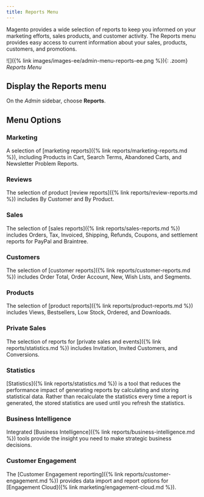 ```yaml
---
title: Reports Menu
---
```


Magento provides a wide selection of reports to keep you informed on your marketing efforts, sales products, and customer activity. The Reports menu provides easy access to current information about your sales, products, customers, and promotions.

![]({% link images/images-ee/admin-menu-reports-ee.png %}){: .zoom}
<span class="caption-edition-ee">_Reports Menu_</span>

## Display the Reports menu

On the _Admin_ sidebar, choose **Reports**.

## Menu Options

### Marketing

A selection of [marketing reports]({% link reports/marketing-reports.md %}), including Products in Cart, Search Terms, Abandoned Carts, and Newsletter Problem Reports.

### Reviews

The selection of product [review reports]({% link reports/review-reports.md %}) includes By Customer and By Product.

### Sales

The selection of [sales reports]({% link reports/sales-reports.md %}) includes Orders, Tax, Invoiced, Shipping, Refunds, Coupons, and settlement reports for PayPal and Braintree.

### Customers

The selection of [customer reports]({% link reports/customer-reports.md %}) includes Order Total, Order Account, New, <span class="caption-edition-ee">Wish Lists</span>, and <span class="caption-edition-ee">Segments</span>.

### Products

The selection of [product reports]({% link reports/product-reports.md %}) includes Views, Bestsellers, Low Stock, Ordered, and Downloads.

### <span class="heading-edition-ee">Private Sales</span>

The selection of reports for [private sales and events]({% link reports/statistics.md %}) includes Invitation, Invited Customers, and Conversions.

### Statistics

[Statistics]({% link reports/statistics.md %}) is a tool that reduces the performance impact of generating reports by calculating and storing statistical data. Rather than recalculate the statistics every time a report is generated, the stored statistics are used until you refresh the statistics.

### Business Intelligence

Integrated [Business Intelligence]({% link reports/business-intelligence.md %}) tools provide the insight you need to make strategic business decisions.

### Customer Engagement

The [Customer Engagement reporting]({% link reports/customer-engagement.md %}) provides data import and report options for [Engagement Cloud]({% link marketing/engagement-cloud.md %}).
